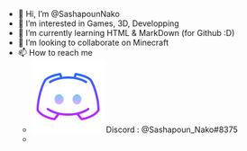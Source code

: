 - 👋 Hi, I’m @SashapounNako
- 👀 I’m interested in Games, 3D, Developping
- 🌱 I’m currently learning HTML & MarkDown (for Github :D)
- 💞️ I’m looking to collaborate on Minecraft
- 📫 How to reach me 
  - ![Discord Logo](/images/discord-logo.png) Discord : @Sashapoun_Nako#8375
  - 
<!---
SashapounNako/SashapounNako is a ✨ special ✨ repository because its `README.md` (this file) appears on your GitHub profile.
You can click the Preview link to take a look at your changes.
--->
